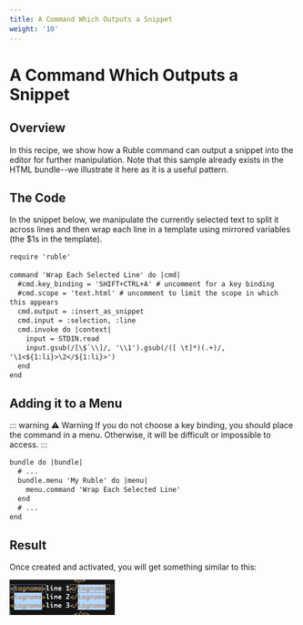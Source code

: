 ```yaml
---
title: A Command Which Outputs a Snippet
weight: '10'
---
```


# A Command Which Outputs a Snippet

## Overview

In this recipe, we show how a Ruble command can output a snippet into the editor for further manipulation. Note that this sample already exists in the HTML bundle--we illustrate it here as it is a useful pattern.

## The Code

In the snippet below, we manipulate the currently selected text to split it across lines and then wrap each line in a template using mirrored variables (the $1s in the template).

```
require 'ruble'

command 'Wrap Each Selected Line' do |cmd|
  #cmd.key_binding = 'SHIFT+CTRL+A' # uncomment for a key binding
  #cmd.scope = 'text.html' # uncomment to limit the scope in which this appears
  cmd.output = :insert_as_snippet
  cmd.input = :selection, :line
  cmd.invoke do |context|
    input = STDIN.read
    input.gsub(/[\$`\\]/, '\\1').gsub(/([ \t]*)(.+)/, '\1<${1:li}>\2</${1:li}>')
  end
end
```

## Adding it to a Menu

::: warning ⚠️ Warning
If you do not choose a key binding, you should place the command in a menu. Otherwise, it will be difficult or impossible to access.
:::

```
bundle do |bundle|
  # ...
  bundle.menu 'My Ruble' do |menu|
    menu.command 'Wrap Each Selected Line'
  end
  # ...
end
```

## Result

Once created and activated, you will get something similar to this:

![Screen_shot_2011-04-22_at_9.50.56_AM](./Screen_shot_2011-04-22_at_9.50.56_AM.png)
